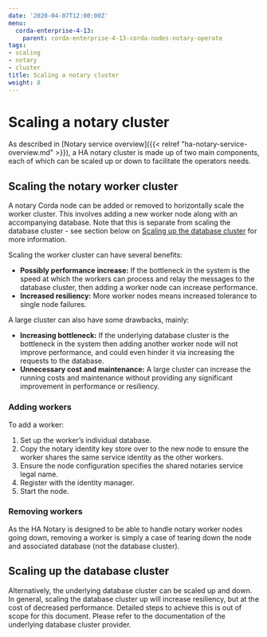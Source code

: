 ```yaml
---
date: '2020-04-07T12:00:00Z'
menu:
  corda-enterprise-4-13:
    parent: corda-enterprise-4-13-corda-nodes-notary-operate
tags:
- scaling
- notary
- cluster
title: Scaling a notary cluster
weight: 8
---
```



# Scaling a notary cluster

As described in [Notary service overview]({{< relref "ha-notary-service-overview.md" >}}), a HA notary cluster is made up of two main components, each of which can be scaled
up or down to facilitate the operators needs.


## Scaling the notary worker cluster

A notary Corda node can be added or removed to horizontally scale the worker cluster. This involves adding a new worker node along with an
accompanying database. Note that this is separate from scaling the database cluster - see section below on [Scaling up the database cluster](#scaling-up-the-database-cluster) for more
information.

Scaling the worker cluster can have several benefits:

- **Possibly performance increase:** If the bottleneck in the system is the speed at which the workers can process and relay the messages to the database cluster, then adding a worker node can increase performance.
- **Increased resiliency:** More worker nodes means increased tolerance to single node failures.

A large cluster can also have some drawbacks, mainly:

- **Increasing bottleneck:** If the underlying database cluster is the bottleneck in the system then adding another worker node will not improve performance, and could even hinder it via increasing the requests to the database.
- **Unnecessary cost and maintenance:** A large cluster can increase the running costs and maintenance without providing any significant
improvement in performance or resiliency.


### Adding workers

To add a worker:

1. Set up the worker’s individual database.
2. Copy the notary identity key store over to the new node to ensure the worker shares the same service identity as the other workers.
3. Ensure the node configuration specifies the shared notaries service legal name.
4. Register with the identity manager.
5. Start the node.


### Removing workers

As the HA Notary is designed to be able to handle notary worker nodes going down, removing a worker is simply a case of tearing down the
node and associated database (not the database cluster).


## Scaling up the database cluster

Alternatively, the underlying database cluster can be scaled up and down. In general, scaling the database cluster up will increase resiliency, but at
the cost of decreased performance. Detailed steps to achieve this is out of scope for this document. Please refer to the documentation of
the underlying database cluster provider.

